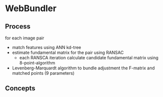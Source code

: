 WebBundler
===

Process
---
for each image pair

 - match features using ANN kd-tree
 - estimate fundamental matrix for the pair using RANSAC
   - each RANSCA iteration calculate candidate fundamental matrix using 8-point-algorithm
 - Levenberg-Marquardt algorithm to bundle adjustment the F-matrix and matched points (9 parameters)

Concepts
---
